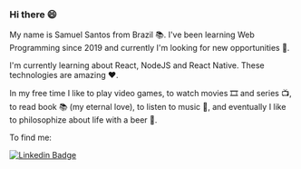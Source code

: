 ### Hi there 😄

My name is Samuel Santos from Brazil 📚. I've been learning Web Programming since 2019 and currently I'm looking for new opportunities 💬.

I'm currently learning about React, NodeJS and React Native. These technologies are amazing ❤️.

In my free time I like to play video games, to watch movies 🎞️ and series 📺, to read book 📚 (my eternal love), to listen to music 🎵, and eventually  I like to philosophize about life with a beer 🍺.

To find me:

[![Linkedin Badge](https://img.shields.io/badge/-LinkedIn-blue?style=flat-square&logo=Linkedin&logoColor=white&link=https://https://www.linkedin.com/in/samuel-santos-036375174/)](https://www.linkedin.com/in/samuel-santos-036375174/)





<!--
**samuelLimaSantos/samuelLimaSantos** is a ✨ _special_ ✨ repository because its `README.md` (this file) appears on your GitHub profile.

Here are some ideas to get you started:

- 🔭 I’m currently working on ...
- 🌱 I’m currently learning ...
- 👯 I’m looking to collaborate on ...
- 📚 I’m looking for help with ...
- 💬 Ask me about ...
- 📫 How to reach me: ...
- 😄 Pronouns: ...
- ⚡ Fun fact: ...
-->
